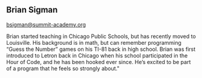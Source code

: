## Brian Sigman

[bsigman@summit-academy.org](mailto:bsigman@summit-academy.org)

Brian started teaching in Chicago Public Schools, but has recently moved to Louisville. His background is in math, but can remember programming “Guess the Number” games on his TI-81 back in high school. Brian was first introduced to Letron back in Chicago when his school participated in the Hour of Code, and he has been hooked ever since. He’s excited to be part of a program that he feels so strongly about."
